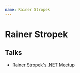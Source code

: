 ```yaml
---
name: Rainer Stropek
---
```


# Rainer Stropek

## Talks
- [Rainer Stropek's .NET Meetup](../_events/2025-01-14.md)
